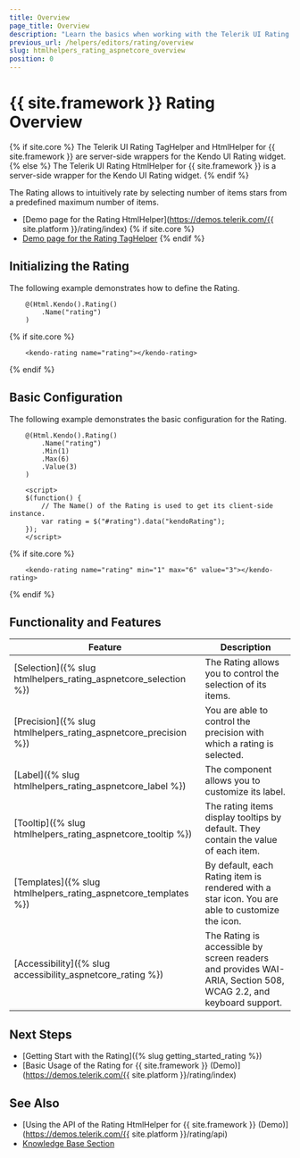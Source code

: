 ```yaml
---
title: Overview
page_title: Overview
description: "Learn the basics when working with the Telerik UI Rating component for {{ site.framework }}."
previous_url: /helpers/editors/rating/overview
slug: htmlhelpers_rating_aspnetcore_overview
position: 0
---
```


# {{ site.framework }} Rating Overview

{% if site.core %}
The Telerik UI Rating TagHelper and HtmlHelper for {{ site.framework }} are server-side wrappers for the Kendo UI Rating widget.
{% else %}
The Telerik UI Rating HtmlHelper for {{ site.framework }} is a server-side wrapper for the Kendo UI Rating widget.
{% endif %}

The Rating allows to intuitively rate by selecting number of items stars from a predefined maximum number of items.

* [Demo page for the Rating HtmlHelper](https://demos.telerik.com/{{ site.platform }}/rating/index)
{% if site.core %}
* [Demo page for the Rating TagHelper](https://demos.telerik.com/aspnet-core/rating/tag-helper)
{% endif %}

## Initializing the Rating

The following example demonstrates how to define the Rating.

```HtmlHelper
    @(Html.Kendo().Rating()
        .Name("rating")
    )
```
{% if site.core %}
```TagHelper
    <kendo-rating name="rating"></kendo-rating>
```
{% endif %}

## Basic Configuration

The following example demonstrates the basic configuration for the Rating.

```HtmlHelper
    @(Html.Kendo().Rating()
        .Name("rating")
        .Min(1)
        .Max(6)
        .Value(3)
    )

    <script>
    $(function() {
        // The Name() of the Rating is used to get its client-side instance.
        var rating = $("#rating").data("kendoRating");
    });
    </script>
```
{% if site.core %}
```TagHelper
    <kendo-rating name="rating" min="1" max="6" value="3"></kendo-rating>
```
{% endif %}

## Functionality and Features

|Feature|Description|
|-------|-----------|
| [Selection]({% slug htmlhelpers_rating_aspnetcore_selection %}) | The Rating allows you to control the selection of its items. |
| [Precision]({% slug htmlhelpers_rating_aspnetcore_precision %}) | You are able to control the precision with which a rating is selected. |
| [Label]({% slug htmlhelpers_rating_aspnetcore_label %}) | The component allows you to customize its label. |
| [Tooltip]({% slug htmlhelpers_rating_aspnetcore_tooltip %}) | The rating items display tooltips by default. They contain the value of each item. |
| [Templates]({% slug htmlhelpers_rating_aspnetcore_templates %}) | By default, each Rating item is rendered with a star icon. You are able to customize the icon. |
| [Accessibility]({% slug accessibility_aspnetcore_rating %}) | The Rating is accessible by screen readers and provides WAI-ARIA, Section 508, WCAG 2.2, and keyboard support. |

## Next Steps

* [Getting Start with the Rating]({% slug getting_started_rating %})
* [Basic Usage of the Rating for {{ site.framework }} (Demo)](https://demos.telerik.com/{{ site.platform }}/rating/index)

## See Also

* [Using the API of the Rating HtmlHelper for {{ site.framework }} (Demo)](https://demos.telerik.com/{{ site.platform }}/rating/api)
* [Knowledge Base Section](/knowledge-base)
